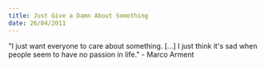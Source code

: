 ```yaml
--- 
title: Just Give a Damn About Something
date: 26/04/2011
---
```


"I just want everyone to care about something. [...] I just think it's sad when people seem to have no passion in life." - Marco Arment